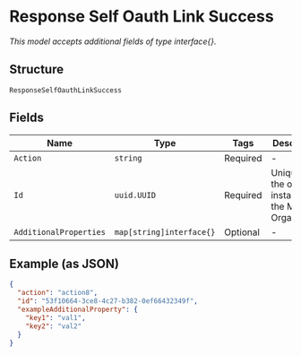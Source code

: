 
# Response Self Oauth Link Success

*This model accepts additional fields of type interface{}.*

## Structure

`ResponseSelfOauthLinkSuccess`

## Fields

| Name | Type | Tags | Description |
|  --- | --- | --- | --- |
| `Action` | `string` | Required | - |
| `Id` | `uuid.UUID` | Required | Unique ID of the object instance in the Mist Organization |
| `AdditionalProperties` | `map[string]interface{}` | Optional | - |

## Example (as JSON)

```json
{
  "action": "action8",
  "id": "53f10664-3ce8-4c27-b382-0ef66432349f",
  "exampleAdditionalProperty": {
    "key1": "val1",
    "key2": "val2"
  }
}
```

